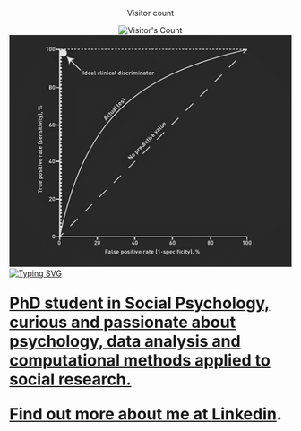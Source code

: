<div align="center"> 
  <p>Visitor count</p>
  <img src="https://profile-counter.glitch.me/{Gt87It}/count.svg" alt="Visitor's Count" />
</div>

<img src="https://github.com/Gt87It/Gt87It/blob/main/ROC-curve-1.webp" alt="Banner ROC curve">

<div style="display: flex; align-items: right;">
  <a href="https://git.io/typing-svg">
    <img src="https://readme-typing-svg.herokuapp.com?font=Lato&size=23&pause=500&multiline=true&repeat=false&width=450&height=65&lines=Giammaria+Trimarco;Phd+student+at+Sapienza+University+of+Rome" alt="Typing SVG" />
</div>

<p style="font-size: 28px; font-weight: bold;">
  PhD student in Social Psychology, curious and passionate about psychology, data analysis and computational methods applied to social research.
</p>
<p style="font-size: 28px; font-weight: bold;">Find out more about me at <a href="https://www.linkedin.com/in/giammaria-trimarco-82a8151ba/" target="_blank">Linkedin</a>.</p>

<p>
  <a href="https://www.linkedin.com/in/giammaria-trimarco-82a8151ba/" target="_blank">
    <i class="fa fa-linkedin" style="font-size:28px;"></i>
  </a>
</p>


